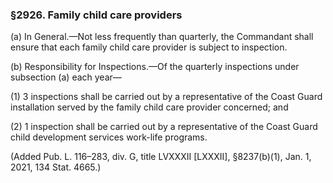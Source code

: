 ### §2926. Family child care providers ###

(a) In General.—Not less frequently than quarterly, the Commandant shall ensure that each family child care provider is subject to inspection.

(b) Responsibility for Inspections.—Of the quarterly inspections under subsection (a) each year—

(1) 3 inspections shall be carried out by a representative of the Coast Guard installation served by the family child care provider concerned; and

(2) 1 inspection shall be carried out by a representative of the Coast Guard child development services work-life programs.

(Added Pub. L. 116–283, div. G, title LVXXXII [LXXXII], §8237(b)(1), Jan. 1, 2021, 134 Stat. 4665.)
